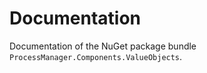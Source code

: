 # Documentation

Documentation of the NuGet package bundle `ProcessManager.Components.ValueObjects`.
